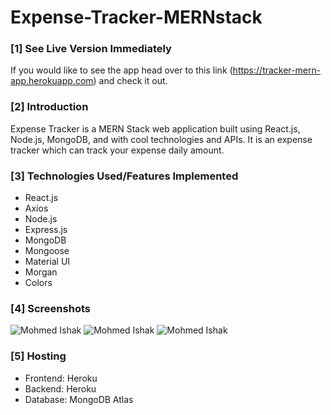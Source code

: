 # Expense-Tracker-MERNstack

### [1] See Live Version Immediately
If you would like to see the app head over to this link (https://tracker-mern-app.herokuapp.com) and check it out.

### [2] Introduction
Expense Tracker is a MERN Stack web application built using React.js, Node.js, MongoDB, and with cool technologies and APIs. It is an expense tracker which can track your expense daily amount.

### [3] Technologies Used/Features Implemented
* React.js
* Axios
* Node.js
* Express.js
* MongoDB
* Mongoose
* Material UI
* Morgan
* Colors

### [4] Screenshots

![Mohmed Ishak](https://user-images.githubusercontent.com/52876913/136593564-50144f55-5833-4eb1-a52b-cd2cc7f7d83d.png)
![Mohmed Ishak](https://user-images.githubusercontent.com/52876913/136593575-8da1319b-8db9-4198-89f6-f0c48621e4d1.png)
![Mohmed Ishak](https://user-images.githubusercontent.com/52876913/136593583-d093d16b-cbe9-4a8e-88db-77e34a3d581d.png)

### [5] Hosting
* Frontend: Heroku
* Backend: Heroku
* Database: MongoDB Atlas
